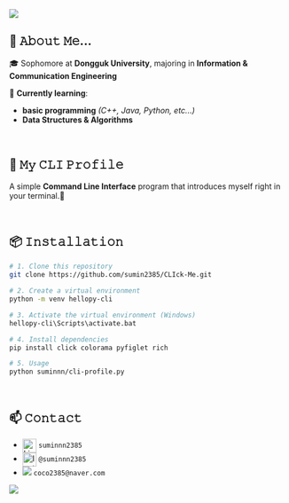 <img src="https://capsule-render.vercel.app/api?type=waving&color=BDBDC8&height=140&section=header" />

## 📖 𝙰𝚋𝚘𝚞𝚝 𝙼𝚎...
🎓 Sophomore at **Dongguk University**, majoring in **Information & Communication Engineering**  
  
🌱 **Currently learning**:
- **basic programming**  *(C++, Java, Python, etc...)*
- **Data Structures & Algorithms** 

<br>

## 💬 𝙼𝚢 𝙲𝙻𝙸 𝙿𝚛𝚘𝚏𝚒𝚕𝚎

A simple **Command Line Interface** program that introduces myself right in your terminal.🚀

<br>

## 📦 𝙸𝚗𝚜𝚝𝚊𝚕𝚕𝚊𝚝𝚒𝚘𝚗

```bash
# 1. Clone this repository
git clone https://github.com/sumin2385/CLIck-Me.git

# 2. Create a virtual environment
python -m venv hellopy-cli

# 3. Activate the virtual environment (Windows)
hellopy-cli\Scripts\activate.bat

# 4. Install dependencies
pip install click colorama pyfiglet rich

# 5. Usage
python suminnn/cli-profile.py

```

<br>

## 📫 𝙲𝚘𝚗𝚝𝚊𝚌𝚝

- [<img src="https://raw.githubusercontent.com/Raymo111/Raymo111/master/socials/linkedin.png" height="25em" align="center" alt="LinkedIn" title="LinkedIn"/>](https://www.linkedin.com/in/suminnn2385/) `suminnn2385`
- [<img src="https://raw.githubusercontent.com/Raymo111/Raymo111/master/socials/instagram.svg" height="25em" align="center" alt="Instagram" title="Instagram"/>](https://www.instagram.com/suminnn2385/) `@suminnn2385`
- <img src="https://img.shields.io/badge/-03C75A?style=flat&logo=Naver&logoColor=white" /> `coco2385@naver.com`

<img src="https://capsule-render.vercel.app/api?type=waving&color=BDBDC8&height=140&section=footer" />
